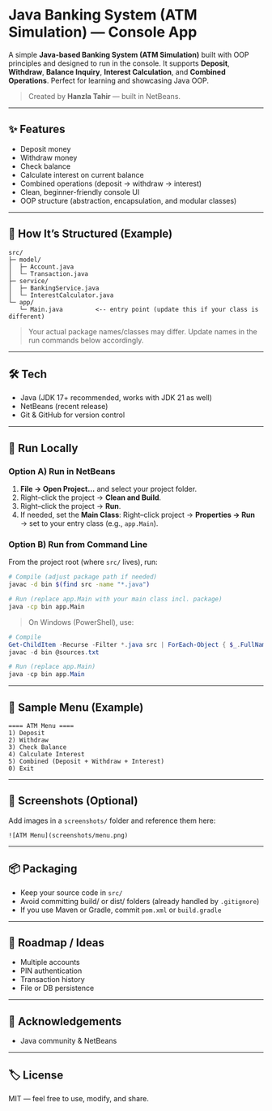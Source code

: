 # Java Banking System (ATM Simulation) — Console App

A simple **Java-based Banking System (ATM Simulation)** built with OOP principles and designed to run in the console.
It supports **Deposit**, **Withdraw**, **Balance Inquiry**, **Interest Calculation**, and **Combined Operations**. Perfect for learning and showcasing Java OOP.

> Created by **Hanzla Tahir** — built in NetBeans.

---

## ✨ Features
- Deposit money
- Withdraw money
- Check balance
- Calculate interest on current balance
- Combined operations (deposit → withdraw → interest)
- Clean, beginner-friendly console UI
- OOP structure (abstraction, encapsulation, and modular classes)

---

## 🧩 How It’s Structured (Example)
```
src/
├─ model/
│  ├─ Account.java
│  └─ Transaction.java
├─ service/
│  ├─ BankingService.java
│  └─ InterestCalculator.java
└─ app/
   └─ Main.java         <-- entry point (update this if your class is different)
```
> Your actual package names/classes may differ. Update names in the run commands below accordingly.

---

## 🛠️ Tech
- Java (JDK 17+ recommended, works with JDK 21 as well)
- NetBeans (recent release)
- Git & GitHub for version control

---

## 🚀 Run Locally

### Option A) Run in NetBeans
1. **File → Open Project…** and select your project folder.
2. Right–click the project → **Clean and Build**.
3. Right–click the project → **Run**.
4. If needed, set the **Main Class**: Right–click project → **Properties → Run** → set to your entry class (e.g., `app.Main`).

### Option B) Run from Command Line
From the project root (where `src/` lives), run:
```bash
# Compile (adjust package path if needed)
javac -d bin $(find src -name "*.java")

# Run (replace app.Main with your main class incl. package)
java -cp bin app.Main
```
> On Windows (PowerShell), use:
```powershell
# Compile
Get-ChildItem -Recurse -Filter *.java src | ForEach-Object { $_.FullName } | % { $_ } | Set-Content sources.txt
javac -d bin @sources.txt

# Run (replace app.Main)
java -cp bin app.Main
```

---

## 🧪 Sample Menu (Example)
```
==== ATM Menu ====
1) Deposit
2) Withdraw
3) Check Balance
4) Calculate Interest
5) Combined (Deposit + Withdraw + Interest)
0) Exit
```

---

## 📸 Screenshots (Optional)
Add images in a `screenshots/` folder and reference them here:
```
![ATM Menu](screenshots/menu.png)
```

---

## 📦 Packaging
- Keep your source code in `src/`
- Avoid committing build/ or dist/ folders (already handled by `.gitignore`)
- If you use Maven or Gradle, commit `pom.xml` or `build.gradle`

---

## 🧭 Roadmap / Ideas
- Multiple accounts
- PIN authentication
- Transaction history
- File or DB persistence

---

## 🙌 Acknowledgements
- Java community & NetBeans

---

## 🏷️ License
MIT — feel free to use, modify, and share.
